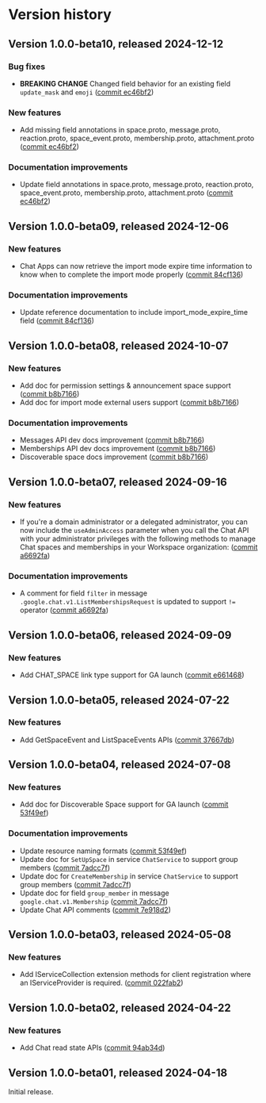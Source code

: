 # Version history

## Version 1.0.0-beta10, released 2024-12-12

### Bug fixes

- **BREAKING CHANGE** Changed field behavior for an existing field `update_mask` and `emoji` ([commit ec46bf2](https://github.com/googleapis/google-cloud-dotnet/commit/ec46bf2c127a0367e182b8e90874911d2a3f5635))

### New features

- Add missing field annotations in space.proto, message.proto, reaction.proto, space_event.proto, membership.proto, attachment.proto ([commit ec46bf2](https://github.com/googleapis/google-cloud-dotnet/commit/ec46bf2c127a0367e182b8e90874911d2a3f5635))

### Documentation improvements

- Update field annotations in space.proto, message.proto, reaction.proto, space_event.proto, membership.proto, attachment.proto ([commit ec46bf2](https://github.com/googleapis/google-cloud-dotnet/commit/ec46bf2c127a0367e182b8e90874911d2a3f5635))

## Version 1.0.0-beta09, released 2024-12-06

### New features

- Chat Apps can now retrieve the import mode expire time information to know when to complete the import mode properly ([commit 84cf136](https://github.com/googleapis/google-cloud-dotnet/commit/84cf1362823ea53928baf9fef663c439b07b93e9))

### Documentation improvements

- Update reference documentation to include import_mode_expire_time field ([commit 84cf136](https://github.com/googleapis/google-cloud-dotnet/commit/84cf1362823ea53928baf9fef663c439b07b93e9))

## Version 1.0.0-beta08, released 2024-10-07

### New features

- Add doc for permission settings & announcement space support ([commit b8b7166](https://github.com/googleapis/google-cloud-dotnet/commit/b8b71669b657a6e3ac77fa31d0daa1568bd85d9c))
- Add doc for import mode external users support ([commit b8b7166](https://github.com/googleapis/google-cloud-dotnet/commit/b8b71669b657a6e3ac77fa31d0daa1568bd85d9c))

### Documentation improvements

- Messages API dev docs improvement ([commit b8b7166](https://github.com/googleapis/google-cloud-dotnet/commit/b8b71669b657a6e3ac77fa31d0daa1568bd85d9c))
- Memberships API dev docs improvement ([commit b8b7166](https://github.com/googleapis/google-cloud-dotnet/commit/b8b71669b657a6e3ac77fa31d0daa1568bd85d9c))
- Discoverable space docs improvement ([commit b8b7166](https://github.com/googleapis/google-cloud-dotnet/commit/b8b71669b657a6e3ac77fa31d0daa1568bd85d9c))

## Version 1.0.0-beta07, released 2024-09-16

### New features

- If you're a domain administrator or a delegated administrator, you can now include the `useAdminAccess` parameter when you call the Chat API with your administrator privileges with the following methods to manage Chat spaces and memberships in your Workspace organization: ([commit a6692fa](https://github.com/googleapis/google-cloud-dotnet/commit/a6692fa38db1a6e484574a834a8abc797fdc12e8))

### Documentation improvements

- A comment for field `filter` in message `.google.chat.v1.ListMembershipsRequest` is updated to support `!=` operator ([commit a6692fa](https://github.com/googleapis/google-cloud-dotnet/commit/a6692fa38db1a6e484574a834a8abc797fdc12e8))

## Version 1.0.0-beta06, released 2024-09-09

### New features

- Add CHAT_SPACE link type support for GA launch ([commit e661468](https://github.com/googleapis/google-cloud-dotnet/commit/e661468ce2b7ec57d3cd786a88ead2eac14c792e))

## Version 1.0.0-beta05, released 2024-07-22

### New features

- Add GetSpaceEvent and ListSpaceEvents APIs ([commit 37667db](https://github.com/googleapis/google-cloud-dotnet/commit/37667db3e7134f0078b46e111d7e77b2f30ad9ed))

## Version 1.0.0-beta04, released 2024-07-08

### New features

- Add doc for Discoverable Space support for GA launch ([commit 53f49ef](https://github.com/googleapis/google-cloud-dotnet/commit/53f49ef7973638ab3f0674d798b5954d2d4cdbec))

### Documentation improvements

- Update resource naming formats ([commit 53f49ef](https://github.com/googleapis/google-cloud-dotnet/commit/53f49ef7973638ab3f0674d798b5954d2d4cdbec))
- Update doc for `SetUpSpace` in service `ChatService` to support group members ([commit 7adcc7f](https://github.com/googleapis/google-cloud-dotnet/commit/7adcc7f70326dfb264e842517a58dc55d93aaf28))
- Update doc for `CreateMembership` in service `ChatService` to support group members ([commit 7adcc7f](https://github.com/googleapis/google-cloud-dotnet/commit/7adcc7f70326dfb264e842517a58dc55d93aaf28))
- Update doc for field `group_member` in message `google.chat.v1.Membership` ([commit 7adcc7f](https://github.com/googleapis/google-cloud-dotnet/commit/7adcc7f70326dfb264e842517a58dc55d93aaf28))
- Update Chat API comments ([commit 7e918d2](https://github.com/googleapis/google-cloud-dotnet/commit/7e918d2509424db1abedac60741c2d9237587343))

## Version 1.0.0-beta03, released 2024-05-08

### New features

- Add IServiceCollection extension methods for client registration where an IServiceProvider is required. ([commit 022fab2](https://github.com/googleapis/google-cloud-dotnet/commit/022fab203f28fb9c608972af7f8b83f571ae5694))

## Version 1.0.0-beta02, released 2024-04-22

### New features

- Add Chat read state APIs ([commit 94ab34d](https://github.com/googleapis/google-cloud-dotnet/commit/94ab34d8db819b9c954e5c1948a7e3a280883afb))

## Version 1.0.0-beta01, released 2024-04-18

Initial release.
